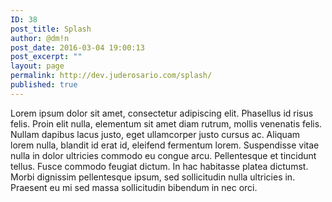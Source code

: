 ```yaml
---
ID: 38
post_title: Splash
author: @dm!n
post_date: 2016-03-04 19:00:13
post_excerpt: ""
layout: page
permalink: http://dev.juderosario.com/splash/
published: true
---
```

Lorem ipsum dolor sit amet, consectetur adipiscing elit. Phasellus id risus felis. Proin elit nulla, elementum sit amet diam rutrum, mollis venenatis felis. Nullam dapibus lacus justo, eget ullamcorper justo cursus ac. Aliquam lorem nulla, blandit id erat id, eleifend fermentum lorem. Suspendisse vitae nulla in dolor ultricies commodo eu congue arcu. Pellentesque et tincidunt tellus. Fusce commodo feugiat dictum. In hac habitasse platea dictumst. Morbi dignissim pellentesque ipsum, sed sollicitudin nulla ultricies in. Praesent eu mi sed massa sollicitudin bibendum in nec orci.